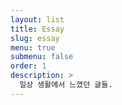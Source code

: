 ```yaml
---
layout: list
title: Essay
slug: essay
menu: true
submenu: false
order: 1
description: >
  일상 생활에서 느꼈던 글들.
---
```

